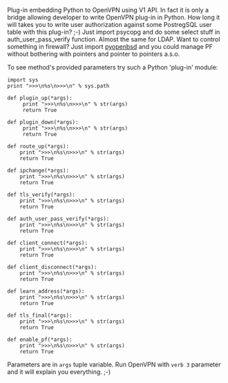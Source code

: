 Plug-in embedding Python to OpenVPN using V1 API. In fact it is only a bridge allowing developer to write OpenVPN plug-in in Python. How long it will takes you to write user authorization against some PostregSQL user table with this plug-in? ;-) Just import psycopg and do some select stuff in auth\_user\_pass\_verify function. Almost the same for LDAP.
Want to control something in firewall? Just import [pyopenbsd](http://github.com/cortesi/pyopenbsd) and you could manage PF without bothering with pointers and pointer to pointers a.s.o.

To see method's provided parameters try such a Python 'plug-in' module:
```
import sys
print ">>>\n%s\n>>>\n" % sys.path

def plugin_up(*args):
     print ">>>\n%s\n>>>\n" % str(args)
     return True

def plugin_down(*args):
     print ">>>\n%s\n>>>\n" % str(args)
     return True

def route_up(*args):
    print ">>>\n%s\n>>>\n" % str(args)
    return True

def ipchange(*args):
    print ">>>\n%s\n>>>\n" % str(args)
    return True

def tls_verify(*args):
    print ">>>\n%s\n>>>\n" % str(args)
    return True

def auth_user_pass_verify(*args):
    print ">>>\n%s\n>>>\n" % str(args)
    return True

def client_connect(*args):
    print ">>>\n%s\n>>>\n" % str(args)
    return True

def client_disconnect(*args):
    print ">>>\n%s\n>>>\n" % str(args)
    return True

def learn_address(*args):
    print ">>>\n%s\n>>>\n" % str(args)
    return True

def tls_final(*args):
    print ">>>\n%s\n>>>\n" % str(args)
    return True

def enable_pf(*args):
    print ">>>\n%s\n>>>\n" % str(args)
    return True

```

Parameters are in `args` tuple variable. Run OpenVPN with `verb 3` parameter and it will explain you everything. ;-)